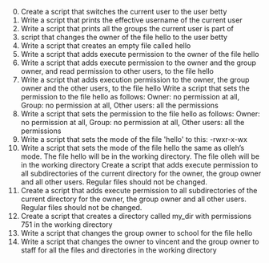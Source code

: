 0. Create a script that switches the current user to the user betty
1. Write a script that prints the effective username of the current user
2. Write a script that prints all the groups the current user is part of
3. script that changes the owner of the file hello to the user betty
4. Write a script that creates an empty file called hello
5. Write a script that adds execute permission to the owner of the file hello
6. Write a script that adds execute permission to the owner and the group owner, and read permission to other users, to the file hello
7. Write a script that adds execution permission to the owner, the group owner and the other users, to the file hello
Write a script that sets the permission to the file hello as follows: Owner: no permission at all, Group: no permission at all, Other users: all the permissions
8. Write a script that sets the permission to the file hello as follows: Owner: no permission at all, Group: no permission at all, Other users: all the permissions
9. Write a script that sets the mode of the file 'hello' to this: -rwxr-x-wx
10. Write a script that sets the mode of the file hello the same as olleh’s mode. The file hello will be in the working directory. The file olleh will be in the working directory
Create a script that adds execute permission to all subdirectories of the current directory for the owner, the group owner and all other users. Regular files should not be changed.
11. Create a script that adds execute permission to all subdirectories of the current directory for the owner, the group owner and all other users. Regular files should not be changed.
12. Create a script that creates a directory called my_dir with permissions 751 in the working directory
13. Write a script that changes the group owner to school for the file hello
14. Write a script that changes the owner to vincent and the group owner to staff for all the files and directories in the working directory
